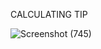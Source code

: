 CALCULATING TIP 


![Screenshot (745)](https://user-images.githubusercontent.com/80911833/185555176-bfd65231-2cd7-4884-9869-a311f13dffbe.png)
